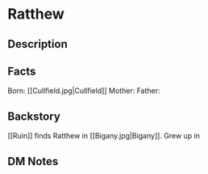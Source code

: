 # Ratthew
## Description


## Facts
Born: [[Cullfield.jpg|Cullfield]]
Mother: 
Father: 

## Backstory
[[Ruin]] finds Ratthew in [[Bigany.jpg|Bigany]]. Grew up in 

## DM Notes
